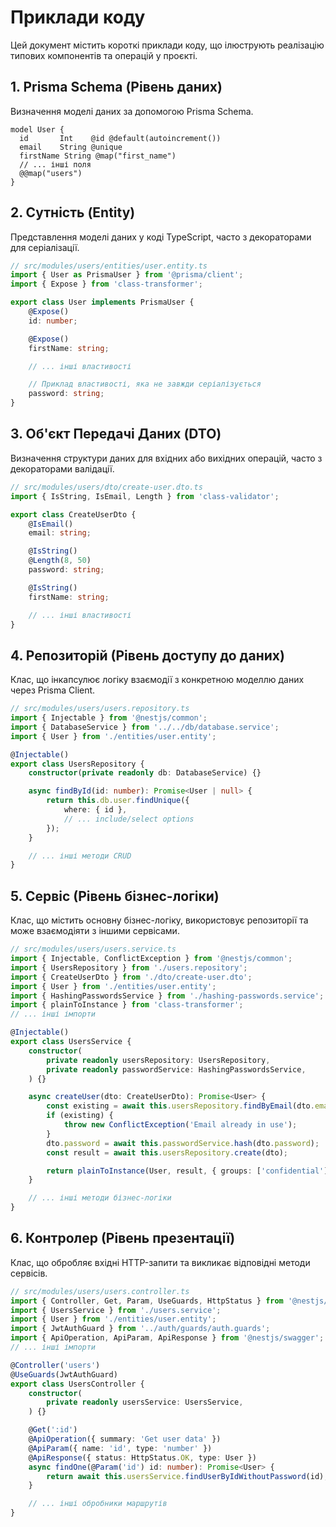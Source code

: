# Приклади коду

Цей документ містить короткі приклади коду, що ілюструють реалізацію типових компонентів та операцій у проєкті.

## 1. Prisma Schema (Рівень даних)

Визначення моделі даних за допомогою Prisma Schema.

```prisma
model User {
  id       Int    @id @default(autoincrement())
  email    String @unique
  firstName String @map("first_name")
  // ... інші поля
  @@map("users")
}
```

## 2. Сутність (Entity)

Представлення моделі даних у коді TypeScript, часто з декораторами для серіалізації.

```typescript
// src/modules/users/entities/user.entity.ts
import { User as PrismaUser } from '@prisma/client';
import { Expose } from 'class-transformer';

export class User implements PrismaUser {
    @Expose()
    id: number;

    @Expose()
    firstName: string;

    // ... інші властивості

    // Приклад властивості, яка не завжди серіалізується
    password: string;
}
```

## 3. Об'єкт Передачі Даних (DTO)

Визначення структури даних для вхідних або вихідних операцій, часто з декораторами валідації.

```typescript
// src/modules/users/dto/create-user.dto.ts
import { IsString, IsEmail, Length } from 'class-validator';

export class CreateUserDto {
    @IsEmail()
    email: string;

    @IsString()
    @Length(8, 50)
    password: string;

    @IsString()
    firstName: string;

    // ... інші властивості
}
```

## 4. Репозиторій (Рівень доступу до даних)

Клас, що інкапсулює логіку взаємодії з конкретною моделлю даних через Prisma Client.

```typescript
// src/modules/users/users.repository.ts
import { Injectable } from '@nestjs/common';
import { DatabaseService } from '../../db/database.service';
import { User } from './entities/user.entity';

@Injectable()
export class UsersRepository {
    constructor(private readonly db: DatabaseService) {}

    async findById(id: number): Promise<User | null> {
        return this.db.user.findUnique({
            where: { id },
            // ... include/select options
        });
    }

    // ... інші методи CRUD
}
```

## 5. Сервіс (Рівень бізнес-логіки)

Клас, що містить основну бізнес-логіку, використовує репозиторії та може взаємодіяти з іншими сервісами.

```typescript
// src/modules/users/users.service.ts
import { Injectable, ConflictException } from '@nestjs/common';
import { UsersRepository } from './users.repository';
import { CreateUserDto } from './dto/create-user.dto';
import { User } from './entities/user.entity';
import { HashingPasswordsService } from './hashing-passwords.service';
import { plainToInstance } from 'class-transformer';
// ... інші імпорти

@Injectable()
export class UsersService {
    constructor(
        private readonly usersRepository: UsersRepository,
        private readonly passwordService: HashingPasswordsService,
    ) {}

    async createUser(dto: CreateUserDto): Promise<User> {
        const existing = await this.usersRepository.findByEmail(dto.email);
        if (existing) {
            throw new ConflictException('Email already in use');
        }
        dto.password = await this.passwordService.hash(dto.password);
        const result = await this.usersRepository.create(dto);

        return plainToInstance(User, result, { groups: ['confidential'] });
    }

    // ... інші методи бізнес-логіки
}
```

## 6. Контролер (Рівень презентації)

Клас, що обробляє вхідні HTTP-запити та викликає відповідні методи сервісів.

```typescript
// src/modules/users/users.controller.ts
import { Controller, Get, Param, UseGuards, HttpStatus } from '@nestjs/common';
import { UsersService } from './users.service';
import { User } from './entities/user.entity';
import { JwtAuthGuard } from '../auth/guards/auth.guards';
import { ApiOperation, ApiParam, ApiResponse } from '@nestjs/swagger';
// ... інші імпорти

@Controller('users')
@UseGuards(JwtAuthGuard)
export class UsersController {
    constructor(
        private readonly usersService: UsersService,
    ) {}

    @Get(':id')
    @ApiOperation({ summary: 'Get user data' })
    @ApiParam({ name: 'id', type: 'number' })
    @ApiResponse({ status: HttpStatus.OK, type: User })
    async findOne(@Param('id') id: number): Promise<User> {
        return await this.usersService.findUserByIdWithoutPassword(id);
    }

    // ... інші обробники маршрутів
}
``` 
